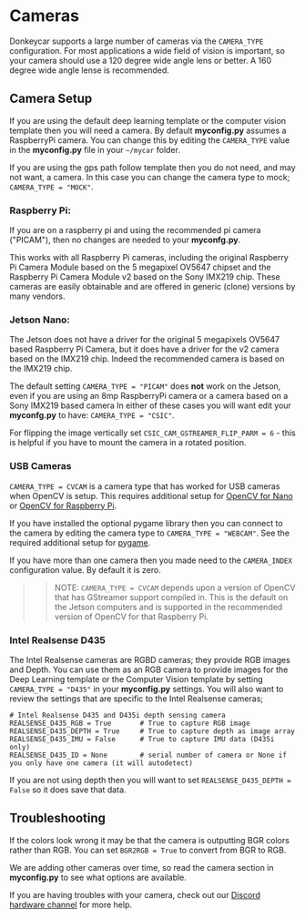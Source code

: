 # Cameras

Donkeycar supports a large number of cameras via the `CAMERA_TYPE` configuration.  For most applications a wide field of vision is important, so your camera should use a 120 degree wide angle lens or better.  A 160 degree wide angle lense is recommended.

## Camera Setup

If you are using the default deep learning template or the computer vision template then you will need a camera.  By default __myconfig.py__ assumes a RaspberryPi camera.  You can change this by editing the `CAMERA_TYPE` value in the __myconfig.py__ file in your `~/mycar` folder.  

If you are using the gps path follow template then you do not need, and may not want, a camera.  In this case you can change the camera type to mock; `CAMERA_TYPE = "MOCK"`.

### Raspberry Pi:

If you are on a raspberry pi and using the recommended pi camera ("PICAM"), then no changes are needed to your __myconfg.py__.

This works with all Raspberry Pi cameras, including the original Raspberry Pi Camera Module based on the 5 megapixel OV5647 chipset and the Raspberry Pi Camera Module v2 based on the Sony IMX219 chip.  These cameras are easily obtainable and are offered in generic (clone) versions by many vendors.

### Jetson Nano:

The Jetson does not have a driver for the original 5 megapixels OV5647 based Raspberry Pi Camera, but it does have a driver for the v2 camera based on the IMX219 chip.  Indeed the recommended camera is based on the IMX219 chip.

The default setting `CAMERA_TYPE = "PICAM"` does **not** work on the Jetson, even if you are using an 8mp RaspberryPi camera or a camera based on a Sony IMX219 based camera  In either of these cases you will want edit your __myconfg.py__ to have: `CAMERA_TYPE = "CSIC"`.

For flipping the image vertically set `CSIC_CAM_GSTREAMER_FLIP_PARM = 6` - this is helpful if you have to mount the camera in a rotated position.

### USB Cameras

`CAMERA_TYPE = CVCAM` is a camera type that has worked for USB cameras when OpenCV is setup. This requires additional setup for [OpenCV for Nano](/guide/robot_sbc/setup_jetson_nano/#step-4-install-opencv) or [OpenCV for Raspberry Pi](https://www.learnopencv.com/install-opencv-4-on-raspberry-pi/).  

If you have installed the optional pygame library then you can connect to the camera by editing the camera type to `CAMERA_TYPE = "WEBCAM"`.  See the required additional setup for [pygame](https://www.pygame.org/wiki/GettingStarted).

If you have more than one camera then you made need to the `CAMERA_INDEX` configuration value.  By default it is zero.

>> NOTE: `CAMERA_TYPE = CVCAM` depends upon a version of OpenCV that has GStreamer support compiled in.  This is the default on the Jetson computers and is supported in the recommended version of OpenCV for that Raspberry Pi.

### Intel Realsense D435

The Intel Realsense cameras are RGBD cameras; they provide RGB images and Depth.  You can use them as an RGB camera to provide images for the Deep Learning template or the Computer Vision template by setting `CAMERA_TYPE = "D435"` in your __myconfig.py__ settings.  You will also want to review the settings that are specific to the Intel Realsense cameras;

```
# Intel Realsense D435 and D435i depth sensing camera
REALSENSE_D435_RGB = True       # True to capture RGB image
REALSENSE_D435_DEPTH = True     # True to capture depth as image array
REALSENSE_D435_IMU = False      # True to capture IMU data (D435i only)
REALSENSE_D435_ID = None        # serial number of camera or None if you only have one camera (it will autodetect)
```

If you are not using depth then you will want to set `REALSENSE_D435_DEPTH = False` so it does save that data.

## Troubleshooting

If the colors look wrong it may be that the camera is outputting BGR colors rather than RGB.  You can set `BGR2RGB = True` to convert from BGR to RGB.

We are adding other cameras over time, so read the camera section in __myconfig.py__ to see what options are available.

If you are having troubles with your camera, check out our [Discord hardware channel](https://discord.gg/zcyzK69S) for more help.
